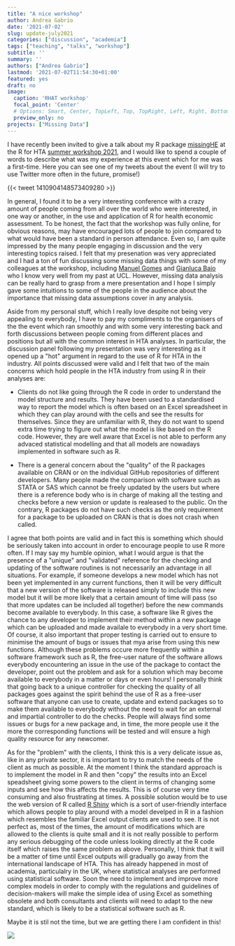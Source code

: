```yaml
---
title: "A nice workshop"
author: Andrea Gabrio
date: '2021-07-02'
slug: update-july2021
categories: ["discussion", "academia"]
tags: ["teaching", "talks", "workshop"]
subtitle: ''
summary: ''
authors: ["Andrea Gabrio"]
lastmod: '2021-07-02T11:54:30+01:00'
featured: yes
draft: no
image:
  caption: 'RHAT workshop'
  focal_point: 'Center'
  # Options: Smart, Center, TopLeft, Top, TopRight, Left, Right, BottomLeft, Bottom, BottomRight
  preview_only: no
projects: ["Missing Data"]
---
```


I have recently been invited to give a talk about my R package [missingHE](https://cran.r-project.org/web/packages/missingHE) at the R for HTA [summer workshop 2021](https://r-hta.org/tags/workshop/), 
and I would like to spend a couple of words to describe what was my experience at this event which for me was a first-time. 
Here you can see one of my tweets about the event (I will try to use Twitter more often in the future, promise!)

{{< tweet 1410904148573409280 >}}

In general, I found it to be a very interesting conference with a crazy amount of people coming from all over the world who were interested, in one way or another, in the use and application 
of R for health economic assessment. To be honest, the fact that the workshop was fully online, for obvious reasons, may have encouraged lots of people to join compared to what would have been a standard in person 
attendance. Even so, I am quite impressed by the many people engaging in discussion and the very interesting topics raised. I felt that my presenation was very appreciated and I had a ton of fun discussing some 
missing data things with some of my colleagues at the workshop, including [Manuel Gomes](https://iris.ucl.ac.uk/iris/browse/profile?upi=MADEO09) and [Gianluca Baio](https://www.ucl.ac.uk/statistics/people/gianlucabaio) who I know very well from my past at UCL. However, missing data analysis can be really hard to grasp 
from a mere presentation and I hope I simply gave some intuitions to some of the people in the audience about the importance that missing data assumptions cover in any analysis. 

Aside from my personal stuff, which I really love despite not being very appealing to everybody, I have to pay my compliments to the organisers of the the event which ran smoothly and with 
some very interesting back and forth discussions between people coming from different places and positions but all with the common interest in HTA analyses. In particular, the discussion panel 
following my presentation was very interesting as it opened up a "hot" argument in regard to the use of R for HTA in the industry. All points discussed were valid and I felt that
two of the main concerns which hold people in the HTA industry from using R in their analyses are:

* Clients do not like going through the R code in order to understand the model structure and results. They have been used to a standardised way to report the model which is often based on 
an Excel spreadsheet in which they can play around with the cells and see the results for themselves. Since they are unfamiliar with R, they do not want to spend extra time trying to figure out 
what the model is like based on the R code. However, they are well aware that Excel is not able to perform any advaced statistical modelling and that all models are nowadays implemented in 
software such as R. 

* There is a general concern about the "quality" of the R packages available on CRAN or on the individual GitHub repositories of different developers. Many people made the comparison with 
software such as STATA or SAS which cannot be freely updated by the users but where there is a reference body who is in charge of making all the testing and checks before a new version or update 
is realeased to the public. On the contrary, R packages do not have such checks as the only requirement for a package to be uploaded on CRAN is that is does not crash when called. 


I agree that both points are valid and in fact this is something which should be seriously taken into account in order to encourage people to use R more often. If I may say my humble opinion, what I would 
argue is that the presence of a "unique" and "validated" reference for the checking and updating of the software routines is not necessarily an advantage in all situations. For example, if someone develops a new model which has not been 
yet implemented in any current functions, then it will be very difficult that a new version of the software is released simply to include this new model but it will be more likely that a certain amount of time 
will pass (so that more updates can be included all together) before the new commands become available to everybody. In this case, a software like R gives the chance to any developer to implement their method 
within a new package which can be uploaded and made availale to everybody in a very short time. Of course, it also important that proper testing is carried out to ensure to minimise the amount of bugs or issues
that mya arise from using this new functions. Although these problems occure more frequently within a software framework such as R, the free-user nature of the software allows everybody encountering an issue 
in the use of the package to contact the developer, point out the problem and ask for a solution which may become available to everybody in a matter or days or even hours! I personally think that going back to 
a unique controller for checking the quality of all packages goes against the spirit behind the use of R as a free-user software that anyone can use to create, update and extend packages so to make them available 
to everybody without the need to wait for an external and impartial controller to do the checks. People will always find some issues or bugs for a new package and, in time, the more people use it the more the corresponding 
functions will be tested and will ensure a high quality resource for any newcomer. 

As for the "problem" with the clients, I think this is a very delicate issue as, like in any private sector, it is important to try to match the needs of the client as much as possible. At the moment I think the standard 
approach is to implement the model in R and then "copy" the results into an Excel speadsheet giving some powers to the client in terms of changing some inputs and see how this affects the results. This is of course very time 
consuming and also frustrating at times. A possible solution would be to use the web version of R called [R Shiny](https://shiny.rstudio.com/) which is a sort of user-friendly interface which allows people to play around with a model 
develped in R in a fashion which resembles the familiar Excel output clients are used to see. It is not perfect as, most of the times, the amount of modifications which are allowed to the clients is quite small and 
it is not really possible to perform any serious debugging of the code unless looking directly at the R code itself which raises the same problem as above. Personally, I think that it will be a matter of time until Excel outputs 
will gradually go away from the international landscape of HTA. This has already happened in most of academia, particulalry in the UK, where statistical analyses are performed using statistical software. Soon the need to implement and improve 
more complex models in order to comply with the regulations and guidelines of decision-makers will make the simple idea of using Excel as something obsolete and both consultants and clients will need to adapt to the new standard, which 
is likely to be a statistical software such as R. 

Maybe it is stil not the time, but we are getting there I am confident in this!


![](https://media.giphy.com/media/3oEjHLzm4BCF8zfPy0/giphy.gif)





